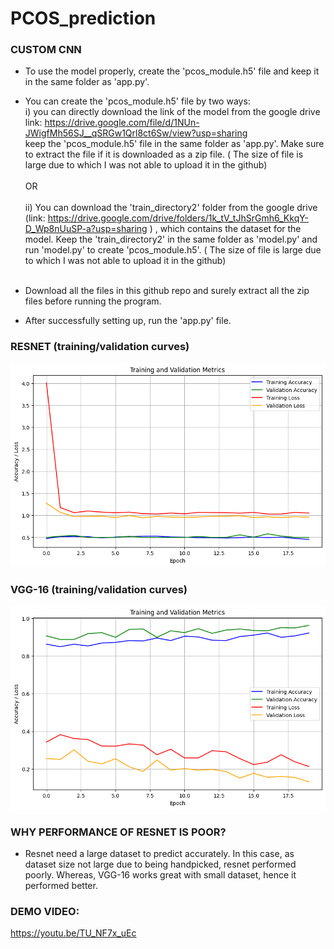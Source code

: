 # PCOS_prediction

### CUSTOM CNN
- To use the model properly, create the 'pcos_module.h5' file and keep it in the same folder as 'app.py'.
- You can create the 'pcos_module.h5' file by two ways: <br>
  i) you can directly download the link of the model from the google drive link: https://drive.google.com/file/d/1NUn-JWigfMh56SJ__qSRGw1Qrl8ct6Sw/view?usp=sharing <br> keep the 'pcos_module.h5' file in the same folder as 'app.py'. Make sure to extract the file if it is downloaded as a zip file. ( The size of file is large due to which I was not able to upload it in the github)<br> <br>
                                        OR <br><br>
  ii) You can download the 'train_directory2' folder from the google drive (link: https://drive.google.com/drive/folders/1k_tV_tJhSrGmh6_KkqY-D_Wp8nUuSP-a?usp=sharing ) , which contains the dataset for the model. Keep the 'train_directory2' in the same folder as 'model.py' and run 'model.py' to create 'pcos_module.h5'. ( The size of file is large due to which I was not able to upload it in the github)<br> <br>

- Download all the files in this github repo and surely extract all the zip files before running the program.
- After successfully setting up, run the 'app.py' file.   

### RESNET (training/validation curves)
![resnet](resnet_output.png)

### VGG-16 (training/validation curves)
![vgg](vgg_output.png)

### WHY PERFORMANCE OF RESNET IS POOR?
- Resnet need a large dataset to predict accurately. In this case, as dataset size not large due to being handpicked, resnet performed poorly. Whereas, VGG-16 works great with small dataset, hence it performed better.

### DEMO VIDEO:
https://youtu.be/TU_NF7x_uEc
